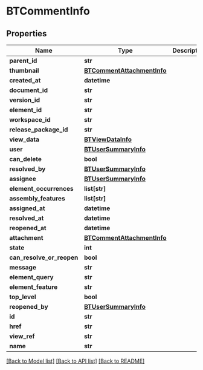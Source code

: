 # BTCommentInfo

## Properties
Name | Type | Description | Notes
------------ | ------------- | ------------- | -------------
**parent_id** | **str** |  | [optional] 
**thumbnail** | [**BTCommentAttachmentInfo**](BTCommentAttachmentInfo.md) |  | [optional] 
**created_at** | **datetime** |  | [optional] 
**document_id** | **str** |  | [optional] 
**version_id** | **str** |  | [optional] 
**element_id** | **str** |  | [optional] 
**workspace_id** | **str** |  | [optional] 
**release_package_id** | **str** |  | [optional] 
**view_data** | [**BTViewDataInfo**](BTViewDataInfo.md) |  | [optional] 
**user** | [**BTUserSummaryInfo**](BTUserSummaryInfo.md) |  | [optional] 
**can_delete** | **bool** |  | [optional] 
**resolved_by** | [**BTUserSummaryInfo**](BTUserSummaryInfo.md) |  | [optional] 
**assignee** | [**BTUserSummaryInfo**](BTUserSummaryInfo.md) |  | [optional] 
**element_occurrences** | **list[str]** |  | [optional] 
**assembly_features** | **list[str]** |  | [optional] 
**assigned_at** | **datetime** |  | [optional] 
**resolved_at** | **datetime** |  | [optional] 
**reopened_at** | **datetime** |  | [optional] 
**attachment** | [**BTCommentAttachmentInfo**](BTCommentAttachmentInfo.md) |  | [optional] 
**state** | **int** |  | [optional] 
**can_resolve_or_reopen** | **bool** |  | [optional] 
**message** | **str** |  | [optional] 
**element_query** | **str** |  | [optional] 
**element_feature** | **str** |  | [optional] 
**top_level** | **bool** |  | [optional] 
**reopened_by** | [**BTUserSummaryInfo**](BTUserSummaryInfo.md) |  | [optional] 
**id** | **str** |  | [optional] 
**href** | **str** |  | [optional] 
**view_ref** | **str** |  | [optional] 
**name** | **str** |  | [optional] 

[[Back to Model list]](../README.md#documentation-for-models) [[Back to API list]](../README.md#documentation-for-api-endpoints) [[Back to README]](../README.md)



